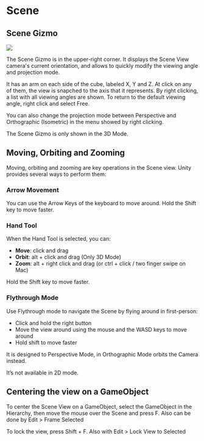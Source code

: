 # Scene

## Scene Gizmo

![](image38.png)

The Scene Gizmo is in the upper-right corner. It displays the Scene View camera's current orientation, and allows to quickly modify the viewing angle and projection mode.

It has an arm on each side of the cube, labeled X, Y and Z. At click on any of them, the view is snapched to the axis that it represents. By right clicking, a list with all viewing angles are shown. To return to the default viewing angle, right click and select Free.

You can also change the projection mode between Perspective and Orthographic (Isometric) in the menu showed by right clicking.

The Scene Gizmo is only shown in the 3D Mode.

## Moving, Orbiting and Zooming

Moving, orbiting and zooming are key operations in the Scene view. Unity provides several ways to perform them:

### Arrow Movement

You can use the Arrow Keys of the keyboard to move around. Hold the Shift key to move faster.

### Hand Tool

When the Hand Tool is selected, you can:

* **Move**: click and drag
* **Orbit**: alt + click and drag (Only 3D Mode)
* **Zoom**: alt + right click and drag (or ctrl + click / two finger swipe on Mac)

Hold the Shift key to move faster.

### Flythrough Mode

Use Flythrough mode to navigate the Scene by flying around in first-person:

* Click and hold the right button
* Move the view around using the mouse and the WASD keys to move around
* Hold shift to move faster

It is designed to Perspective Mode, in Orthographic Mode orbits the Camera instead.

It’s not available in 2D mode.

## Centering the view on a GameObject

To center the Scene View on a GameObject, select the GameObject in the Hierarchy, then move the mouse over the Scene and press F. Also can be done by Edit > Frame Selected

To lock the view, press Shift + F. Also with Edit > Lock View to Selected